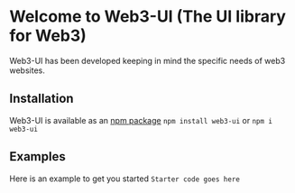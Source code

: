 # Welcome to Web3-UI (The UI library for Web3)

Web3-UI has been developed keeping in mind the specific needs of web3 websites.

## Installation

Web3-UI is available as an [npm package](https://www.npmjs.com/package/web3-ui)
```npm install web3-ui``` or ```npm i web3-ui```

## Examples

Here is an example to get you started
``` Starter code goes here ```

